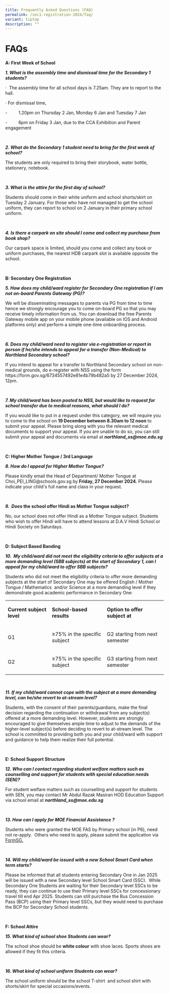 ```yaml
---
title: Frequently Asked Questions (FAQ)
permalink: /sec1-registration-2024/faq/
variant: tiptap
description: ""
---
```

<h1><strong>FAQs</strong></h1>
<p><strong>A: First Week of School&nbsp;</strong>
</p>
<p><strong><em>1. What is the assembly time and dismissal time for the Secondary 1 students?&nbsp;</em></strong>
</p>
<p>· &nbsp;The assembly time for all school days is 7.25am. They are to report
to the hall.</p>
<p>· For dismissal time,</p>
<p>-&nbsp;&nbsp;&nbsp;&nbsp;&nbsp;&nbsp;&nbsp;&nbsp; 1.20pm on Thursday 2
Jan, Monday 6 Jan and Tuesday 7 Jan</p>
<p>-&nbsp;&nbsp;&nbsp;&nbsp;&nbsp;&nbsp;&nbsp;&nbsp; 6pm on Friday 3 Jan,
due to the CCA Exhibition and Parent engagement</p>
<p>&nbsp;</p>
<p><strong><em>2. What do the Secondary 1 student need to bring for the first week of school?</em></strong>
</p>
<p>The students are only required to bring their storybook, water bottle,
stationery, notebook.</p>
<p>&nbsp;</p>
<p><strong><em>3. What is the attire for the first day of school?</em></strong>
</p>
<p>Students should come in their white uniform and school shorts/skirt on
Tuesday 2 January. For those who have not managed to get the school uniform,
they can report to school on 2 January in their primary school uniform.</p>
<p>&nbsp;</p>
<p><strong><em>4.&nbsp;Is there a carpark on site should I come and collect my purchase from book shop?</em></strong>
</p>
<p>Our carpark space is limited, should you come and collect any book or
uniform purchases, the nearest HDB carpark slot is available opposite the
school.</p>
<p>&nbsp;</p>
<p><strong>B: Secondary One Registration&nbsp;</strong>
</p>
<p><strong><em>5. How does my child/ward register for Secondary One registration if I am not on-board Parents Gateway (PG)?</em></strong>
</p>
<p>We will be disseminating messages to parents via PG from time to time
hence we strongly encourage you to come on-board PG so that you may receive
timely information from us. You can download the free Parents Gateway mobile
app on your mobile phone (available on IOS and Android platforms only)
and perform a simple one-time onboarding process.</p>
<p>&nbsp;</p>
<p><strong><em>6. Does my child/ward need to register via e-registration or report in person if he/she intends to appeal for a transfer (Non-Medical) to Northland Secondary school?</em></strong>
</p>
<p>If you intend to appeal for a transfer to Northland Secondary school on
non-medical grounds, do e-register with NSS&nbsp;using the form <a rel="noopener noreferrer nofollow" target="_blank">https://form.gov.sg/6734557492e81e4b79b482a5</a> by
27 December 2024, 12pm.</p>
<p>&nbsp;</p>
<p><strong><em>7. My child/ward has been posted to NSS, but would like to request for school transfer due to medical reasons, what should I do?</em></strong>
</p>
<p>If you would like to put in a request under this category, we will require
you to come to the school on&nbsp;<strong>19 December&nbsp;between 8.30am to 12 noon</strong>&nbsp;to
submit your appeal. Please bring along with you the relevant medical documents
to support your appeal. If you are unable to do so, you can still submit
your appeal and documents via email at <strong><em><a rel="noopener noreferrer nofollow" target="_blank">northland_ss@moe.edu.sg</a></em></strong>
</p>
<p>&nbsp;</p>
<p><strong>C: Higher Mother Tongue / 3rd Language&nbsp;</strong>
</p>
<p><strong><em>8. How do I appeal for Higher Mother Tongue?</em></strong>
</p>
<p>Please kindly email the Head of Department/ Mother Tongue at <a rel="noopener noreferrer nofollow" target="_blank">Choi_PEI_LING@schools.gov.sg</a> by&nbsp;<strong>Friday, 27 December 2024.</strong>&nbsp;Please
indicate your child's full name and class in your request.</p>
<p>&nbsp;</p>
<p><strong><em>9. &nbsp;Does </em>the school offer Hindi as Mother Tongue subject?</strong>
</p>
<p>No, our school does not offer Hindi as a Mother Tongue subject. Students
who wish to offer Hindi will have to attend lessons at D.A.V Hindi School
or Hindi Society on Saturdays.</p>
<p>&nbsp;</p>
<p><strong>D:&nbsp;Subject Based Banding</strong>
</p>
<p><strong><em>10.&nbsp; My child/ward did not meet the eligibility criteria to offer subjects at a more demanding level (SBB subjects) at the start of Secondary 1, can I appeal for my child/ward to offer SBB subjects?</em></strong>
</p>
<p>Students who did not meet the eligibility criteria to offer more demanding
subjects at the start of Secondary One may be offered English / Mother
Tongue / Mathematics&nbsp; and/or Science at a more demanding level if
they demonstrate good academic performance in Secondary One:</p>
<table style="minWidth: 75px">
<colgroup>
<col>
<col>
<col>
</colgroup>
<tbody>
<tr>
<td rowspan="1" colspan="1">
<p><strong>Current subject level</strong>
</p>
</td>
<td rowspan="1" colspan="1">
<p><strong>School-based results</strong>
</p>
</td>
<td rowspan="1" colspan="1">
<p><strong>Option to offer subject at</strong>
</p>
</td>
</tr>
<tr>
<td rowspan="1" colspan="1">
<p>G1</p>
</td>
<td rowspan="1" colspan="1">
<p>≥75% in the specific subject</p>
</td>
<td rowspan="1" colspan="1">
<p>G2 starting from next semester</p>
</td>
</tr>
<tr>
<td rowspan="1" colspan="1">
<p>G2</p>
</td>
<td rowspan="1" colspan="1">
<p>≥75% in the specific subject</p>
</td>
<td rowspan="1" colspan="1">
<p>G3 starting from next semester</p>
</td>
</tr>
</tbody>
</table>
<p>&nbsp;</p>
<p><strong><em>11. If my child/ward cannot cope with the subject at a more demanding level, can he/she revert to at-stream level?</em></strong>
</p>
<p>Students, with the consent of their parents/guardians, make the final
decision regarding the continuation or withdrawal from any subject(s) offered
at a more demanding level. However, students are strongly encouraged to
give themselves ample time to adjust to the demands of the higher-level
subject(s) before deciding to revert to at-stream level. The school is
committed to providing both you and your child/ward with support and guidance
to help them realize their full potential.</p>
<p>&nbsp;</p>
<p><strong>E: School Support Structure&nbsp;</strong>
</p>
<p><strong><em>12. Who can I contact regarding student welfare matters such as counselling and support for students with special education needs (SEN)?</em></strong>
</p>
<p>For student welfare matters such as counselling and support for students
with SEN, you may contact Mr Abdul Razak Masiran HOD Education Support
via school email at <strong><em><a rel="noopener noreferrer nofollow" target="_blank">northland_ss@moe.edu.sg</a></em></strong>
</p>
<p>&nbsp;</p>
<p><strong><em>13. How can I apply for MOE Financial Assistance ?</em></strong>
</p>
<p>Students who were granted the MOE FAS by Primary school (in P6), need
not re-apply.&nbsp; Others who need to apply, please submit the application
via <a href="https://form.gov.sg/6666a548f71e023bcbe7c9b7" rel="noopener noreferrer nofollow" target="_blank">FormSG.</a>
</p>
<p>&nbsp;</p>
<p><strong><em>14. Will my child/ward be issued with a new School Smart Card when term starts?</em></strong>
</p>
<p>Please be informed that all students entering Secondary One in Jan 2025
will be issued with a new Secondary level School Smart Card (SSC).&nbsp;
While Secondary One Students are waiting for their Secondary level SSCs
to be ready, they can continue to use their Primary level SSCs for concessionary
travel till end Apr 2025. Students can still purchase the Bus Concession
Pass (BCP) using their Primary level SSCs, but they would need to purchase
the BCP for Secondary School students.</p>
<p>&nbsp;</p>
<p><strong>F: School Attire</strong>
</p>
<p><strong><em>15. What kind of school shoe Students can wear?</em></strong>
</p>
<p>The school shoe should be&nbsp;<strong>white colour</strong>&nbsp;with
shoe laces. Sports shoes are allowed if they fit this criteria.</p>
<p>&nbsp;</p>
<p><strong><em>16. What kind of school uniform Students can wear?</em></strong>
</p>
<p>The school uniform should be&nbsp;the school T-shirt&nbsp; and school
shirt with shorts/skirt for special occasions/events.</p>